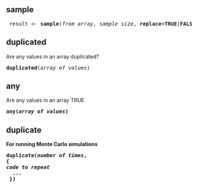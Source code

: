 <h2>sample</h2>
<pre>
 result <- <b>sample</b>(<em>from array</em>, <em>sample size</em>, <b>replace</b>=<b>TRUE</b>|<b>FALSE</b>)
</pre>

<h2>duplicated</h2>
Are any values in an array duplicated?
<pre>
<b>duplicated</b>(<em>array of values</em>)
</pre>

<h2>any</h2>
Are any values in an array TRUE
<pre>
<b>any(<em>array of values</em>)
</pre>

<h2>duplicate</h2>
For running Monte Carlo simulations
<pre>
<b>duplicate</b>(<em>number of times</em>, 
<b>{</b>
<em>code to repeat</em>
  ...
 <b>}</b>)
</pre>
